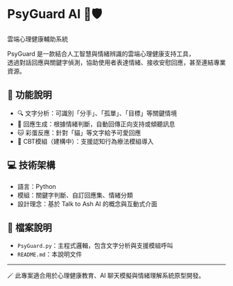 # PsyGuard AI 🧠🛡️  
雲端心理健康輔助系統

PsyGuard 是一款結合人工智慧與情緒辨識的雲端心理健康支持工具，  
透過對話回應與關鍵字偵測，協助使用者表達情緒、接收安慰回應，甚至連結專業資源。

## 🎯 功能說明

- 🔍 文字分析：可識別「分手」、「孤單」、「目標」等關鍵情境
- 🤖 回應生成：根據情緒判斷，自動回傳正向支持或傾聽訊息
- 🐱 彩蛋反應：針對「貓」等文字給予可愛回應
- 🧩 CBT模組（建構中）：支援認知行為療法模組導入

## 💻 技術架構

- 語言：Python
- 模組：關鍵字判斷、自訂回應集、情緒分類
- 設計理念：基於 Talk to Ash AI 的概念與互動式介面

## 📂 檔案說明

- `PsyGuard.py`：主程式邏輯，包含文字分析與支援模組呼叫
- `README.md`：本說明文件

---

🪄 此專案適合用於心理健康教育、AI 聊天模擬與情緒理解系統原型開發。
